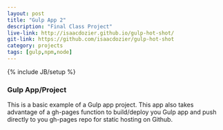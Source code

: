 ```yaml
---
layout: post
title: "Gulp App 2"
description: "Final Class Project"
live-link: http://isaacdozier.github.io/gulp-hot-shot/
git-link: https://github.com/isaacdozier/gulp-hot-shot
category: projects
tags: [gulp,npm,node]
---
```

{% include JB/setup %}

### Gulp App/Project

This is a basic example of a Gulp app project. 
This app also takes advantage of a gh-pages function to build/deploy 
you Gulp app and push directly to you gh-pages repo for static hosting on Github.